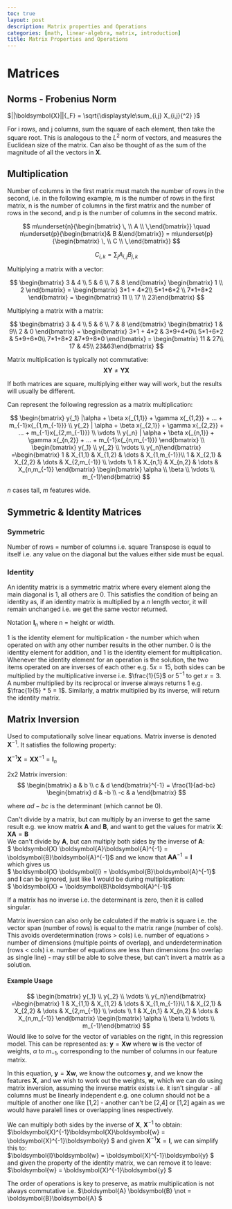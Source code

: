 ```yaml
---
toc: true
layout: post
description: Matrix properties and Operations
categories: [math, linear-algebra, matrix, introduction]
title: Matrix Properties and Operations
---
```


# Matrices

## Norms - Frobenius Norm

$||\boldsymbol{X}||{_F} = \sqrt{\displaystyle\sum_{i,j} X_{i,j}{^2} }$

For i rows, and j columns, sum the square of each element, then take the square root. This is analogous to the $L^2$ norm of vectors, and measures the Euclidean size of the matrix. Can also be thought of as the sum of the magnitude of all the vectors in $\boldsymbol{X}$.

## Multiplication

Number of columns in the first matrix must match the number of rows in the second, i.e. in the following example, m is the number of rows in the first matrix, n is the number of columns in the first matrix and the number of rows in the second, and p is the number of columns in the second matrix.

$$ m\underset{n}{\begin{bmatrix} \, \\ A \\ \,\end{bmatrix}} \quad
n\underset{p}{\begin{bmatrix}& B &\end{bmatrix}} = m\underset{p}{\begin{bmatrix} \, \\ C \\ \,\end{bmatrix}}
$$

$$ C_{i,k} = \displaystyle\sum_{j}A_{i,j}B_{j,k} $$

Multiplying a matrix with a vector:

$$ 
\begin{bmatrix} 3 & 4 \\ 5 & 6 \\ 7 & 8 \end{bmatrix}
\begin{bmatrix} 1 \\ 2 \end{bmatrix} = \begin{bmatrix} 3*1 + 4*2\\ 5*1+6*2 \\ 7*1+8*2 \end{bmatrix} = \begin{bmatrix} 11 \\ 17 \\ 23\end{bmatrix}
$$

Multiplying a matrix with a matrix:

$$ 
\begin{bmatrix} 3 & 4 \\ 5 & 6 \\ 7 & 8 \end{bmatrix}
\begin{bmatrix} 1 & 9\\ 2 & 0 \end{bmatrix} = \begin{bmatrix} 3*1 + 4*2 & 3*9+4*0\\ 5*1+6*2 & 5*9+6*0\\ 7*1+8*2 &7*9+8*0 \end{bmatrix} = \begin{bmatrix} 11 & 27\\ 17 & 45\\ 23&63\end{bmatrix}
$$

Matrix multiplication is typically not commutative: $$\boldsymbol{X}\boldsymbol{Y} \not= \boldsymbol{Y}\boldsymbol{X}$$

If both matrices are square, multiplying either way will work, but the results will usually be different.

Can represent the following regression as a matrix multiplication:

$$
\begin{bmatrix}
 y{_1} |\alpha + \beta x{_{1,1}} + \gamma x{_{1,2}} + ... + m_{-1}x{_{1,m_{-1}}} \\
 y{_2} | \alpha + \beta x{_{2,1}} + \gamma x{_{2,2}} + ... + m_{-1}x{_{2,m_{-1}}} \\
\vdots \\
 y{_n} |  \alpha + \beta x{_{n,1}} + \gamma x{_{n,2}} + ... + m_{-1}x{_{n,m_{-1}}}
\end{bmatrix} \\ \begin{bmatrix} y{_1} \\ y{_2} \\ \vdots \\ y{_n}\end{bmatrix} =\begin{bmatrix} 1 & X_{1,1} & X_{1,2} & \dots & X_{1,m_{-1}}\\ 1 & X_{2,1} & X_{2,2} & \dots & X_{2,m_{-1}} \\ \vdots \\ 1 & X_{n,1} & X_{n,2} & \dots & X_{n,m_{-1}} \end{bmatrix}
\begin{bmatrix} \alpha \\ \beta \\ \vdots \\ m_{-1}\end{bmatrix}
$$

$n$ cases tall, $m$ features wide.

## Symmetric & Identity Matrices

### Symmetric

Number of rows = number of columns i.e. square
Transpose is equal to itself i.e. any value on the diagonal but the values either side must be equal.

### Identity

An identity matrix is a symmetric matrix where every element along the main diagonal is 1, all others are 0. This satisfies the condition of being an identity as, if an identity matrix is multiplied by a $n$ length vector, it will remain unchanged i.e. we get the same vector returned. 

Notation $\boldsymbol{I}_n$ where n = height or width.

1 is the identity element for multiplication - the number which when operated on with any other number results in the other number. 0 is the identity element for addition, and 1 is the identity element for multiplication. Whenever the identity element for an operation is the solution, the two items operated on are inverses of each other e.g. $5x = 15$, both sides can be multiplied by the multiplicative inverse i.e. $\frac{1}{5}$ or $5^{-1}$ to get $x=3$. A number multiplied by its reciprocal or inverse always returns 1 e.g. $\frac{1}{5} * 5 = 1$. Similarly, a matrix multiplied by its inverse, will return the identity matrix.


## Matrix Inversion

Used to computationally solve linear equations. Matrix inverse is denoted $\boldsymbol{X}^{-1}$. It satisfies the following property:  

$\boldsymbol{X}^{-1} \boldsymbol{X} = \boldsymbol{X}\boldsymbol{X}^{-1}  = \boldsymbol{I}_n$  

2x2 Matrix inversion:
$$ 
\begin{bmatrix} a & b \\ c & d \end{bmatrix}^{-1} = \frac{1}{ad-bc} \begin{bmatrix} d & -b \\ -c & a \end{bmatrix}
$$

where ${ad-bc}$ is the determinant (which cannot be 0).

Can't divide by a matrix, but can multiply by an inverse to get the same result e.g.
we know matrix $\boldsymbol{A}$ and $\boldsymbol{B}$, and want to get the values for matrix $\boldsymbol{X}$:  
$\boldsymbol{X} \boldsymbol{A} = \boldsymbol{B}$  
We can't divide by $\boldsymbol{A}$, but can multiply both sides by the inverse of $\boldsymbol{A}$:  
$ \boldsymbol{X} \boldsymbol{A}\boldsymbol{A}^{-1} = \boldsymbol{B}\boldsymbol{A}^{-1}$ and we know that
$\boldsymbol{A}\boldsymbol{A}^{-1} = \boldsymbol{I}$  
which gives us  
$ \boldsymbol{X} \boldsymbol{I} = \boldsymbol{B}\boldsymbol{A}^{-1}$  
and $\boldsymbol{I}$ can be ignored, just like 1 would be during multiplication:  
$ \boldsymbol{X} = \boldsymbol{B}\boldsymbol{A}^{-1}$

If a matrix has no inverse i.e. the determinant is zero, then it is called singular. 

Matrix inversion can also only be calculated if the matrix is square i.e. the vector span (number of rows) is equal to the matrix range (number of cols). This avoids overdetermination (rows > cols) i.e. number of equations > number of dimensions (multiple points of overlap), and underdetermination (rows < cols) i.e. number of equations are less than dimensions (no overlap as single line) - may still be able to solve these, but can't invert a matrix as a solution.


#### Example Usage
$$
\begin{bmatrix} y{_1} \\ y{_2} \\ \vdots \\ y{_n}\end{bmatrix} =\begin{bmatrix} 1 & X_{1,1} & X_{1,2} & \dots & X_{1,m_{-1}}\\ 1 & X_{2,1} & X_{2,2} & \dots & X_{2,m_{-1}} \\ \vdots \\ 1 & X_{n,1} & X_{n,2} & \dots & X_{n,m_{-1}} \end{bmatrix}
\begin{bmatrix} \alpha \\ \beta \\ \vdots \\ m_{-1}\end{bmatrix}
$$
Would like to solve for the vector of variables on the right, in this regression model.
This can be represented as:
$\boldsymbol{y} = \boldsymbol{X}\boldsymbol{w}$ where $\boldsymbol{w}$ is the vector of weights, $\alpha$ to $m_{-1}$, corresponding to the number of columns in our feature matrix.

In this equation, $\boldsymbol{y} = \boldsymbol{X}\boldsymbol{w}$, we know the outcomes $\boldsymbol{y}$, and we know the features $\boldsymbol{X}$, and we wish to work out the weights, $\boldsymbol{w}$, which we can do using matrix inversion, assuming the inverse matrix exists i.e. it isn't singular - all columns must be linearly independent e.g. one column should not be a multiple of another one like [1,2] - another can't be [2,4] or [1,2] again as we would have paralell lines or overlapping lines respectively.

We can multiply both sides by the inverse of $\boldsymbol{X}$, $\boldsymbol{X}^{-1}$ to obtain:   
$\boldsymbol{X}^{-1}\boldsymbol{X}\boldsymbol{w} = \boldsymbol{X}^{-1}\boldsymbol{y} $
and given $\boldsymbol{X}^{-1}\boldsymbol{X} = \boldsymbol{I}$, we can simplify this to:  
$\boldsymbol{I}\boldsymbol{w} = \boldsymbol{X}^{-1}\boldsymbol{y} $ and given the property of the identity matrix, we can remove it to leave:  
$\boldsymbol{w} = \boldsymbol{X}^{-1}\boldsymbol{y} $

The order of operations is key to preserve, as matrix multiplication is not always commutative i.e. $\boldsymbol{A} \boldsymbol{B} \not = \boldsymbol{B}\boldsymbol{A} $
